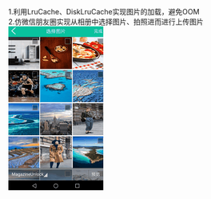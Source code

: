 1.利用LruCache、DiskLruCache实现图片的加载，避免OOM </br>
2.仿微信朋友圈实现从相册中选择图片、拍照进而进行上传图片</br>
![](https://github.com/xsy2015/MyPhoto/blob/master/app/src/main/assets/img.gif)</br>

